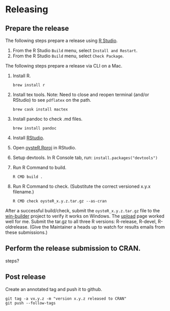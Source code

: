 Releasing
=========

Prepare the release
-------------------

  The following steps prepare a release using [R Studio](https://rstudio.com/products/rstudio/download/#download).
  1. From the R Studio `Build` menu, select `Install and Restart`.
  2. From the R Studio `Build` menu, select `Check Package`.


  The following steps prepare a release via CLI on a Mac.

  1. Install R.

         brew install r

  2. Install tex tools. Note: Need to close and reopen terminal (and/or RStudio) to see `pdflatex` on the path.

         brew cask install mactex
       
  3. Install pandoc to check .md files.

         brew install pandoc
    
  4. Install [RStudio](https://rstudio.com/products/rstudio/download/#download).

  5. Open [oysteR.Rproj](../oysteR.Rproj) in RStudio.

  6. Setup devtools.
   In R Console tab, run: `install.packages("devtools")`

  7. Run R Command to build.

         R CMD build .
    
  8. Run R Command to check. (Substitute the correct versioned x.y.x filename.)

         R CMD check oysteR_x.y.z.tar.gz --as-cran

    
  After a successful build/check, submit the `oysteR_x.y.z.tar.gz` file to the [win-builder](https://win-builder.r-project.org/) project to verify it works on Windows. The [upload](https://win-builder.r-project.org/upload.aspx) page worked well for me. Submit the tar.gz to all three R versions: R-release, R-devel, R-oldrelease. (Give the Maintainer a heads up to watch for  results emails from these submissions.)

Perform the release submission to CRAN.
---------------------------------------
  steps?

Post release
------------  
  Create an annotated tag and push it to github.
  
    git tag -a vx.y.z -m "version x.y.z released to CRAN"
    git push --follow-tags

